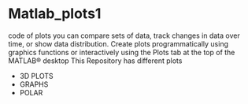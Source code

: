 # Matlab_plots1


code of plots
you can compare sets of data, track changes in data over time, or show data distribution. Create plots programmatically using graphics functions or interactively using the Plots tab at the top of the MATLAB® desktop
This Repository has different plots
* 3D PLOTS
* GRAPHS
* POLAR

